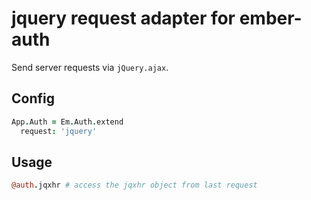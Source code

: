 # jquery request adapter for ember-auth

Send server requests via `jQuery.ajax`.

## Config

```coffeescript
App.Auth = Em.Auth.extend
  request: 'jquery'
```

## Usage

```coffeescript
@auth.jqxhr # access the jqxhr object from last request
```
